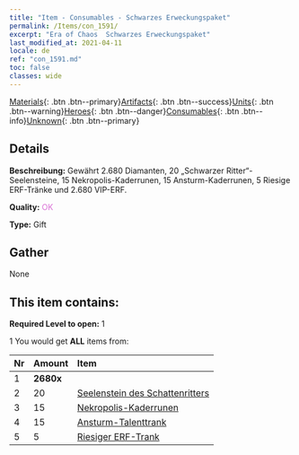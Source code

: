 ```yaml
---
title: "Item - Consumables - Schwarzes Erweckungspaket"
permalink: /Items/con_1591/
excerpt: "Era of Chaos  Schwarzes Erweckungspaket"
last_modified_at: 2021-04-11
locale: de
ref: "con_1591.md"
toc: false
classes: wide
---
```

 [Materials](/de/Items/){: .btn .btn--primary}[Artifacts](/de/Items/Artifacts/){: .btn .btn--success}[Units](/de/Items/Units/){: .btn .btn--warning}[Heroes](/de/Items/Heroes/){: .btn .btn--danger}[Consumables](/de/Items/Consumables/){: .btn .btn--info}[Unknown](/de/Items/Unknown/){: .btn .btn--primary}

## Details
 **Beschreibung:** Gewährt 2.680 Diamanten, 20 „Schwarzer Ritter“-Seelensteine, 15 Nekropolis-Kaderrunen, 15 Ansturm-Kaderrunen, 5 Riesige ERF-Tränke und 2.680 VIP-ERF.

 **Quality:** <span style="color: #DA70D6">OK</span>

 **Type:** Gift

## Gather

  None

## This item contains:

 **Required Level to open:** 1

 1 You would get **ALL** items  from:

  | Nr | Amount |     Item    |
  |:---|:-------|:------------|
  | 1 |  **2680x** | <i class="fas fa-gem"/> |  | 
  | 2 | 20 | [Seelenstein des Schattenritters](/de/Items/unt_302/) | 
  | 3 | 15 | [Nekropolis-Kaderrunen](/de/Items/con_755/) | 
  | 4 | 15 | [Ansturm-Talenttrank](/de/Items/con_788/) | 
  | 5 | 5 | [Riesiger ERF-Trank](/de/Items/con_703/) | 
